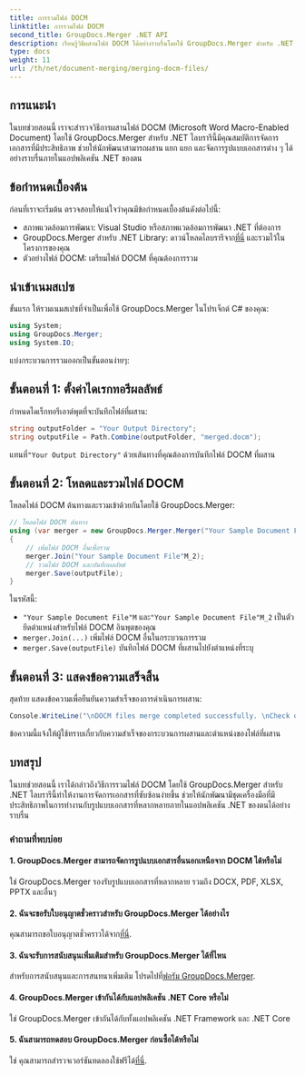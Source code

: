 ```yaml
---
title: การรวมไฟล์ DOCM
linktitle: การรวมไฟล์ DOCM
second_title: GroupDocs.Merger .NET API
description: เรียนรู้วิธีผสานไฟล์ DOCM ได้อย่างราบรื่นโดยใช้ GroupDocs.Merger สำหรับ .NET การจัดการเอกสารที่ง่ายและมีประสิทธิภาพสำหรับแอปพลิเคชัน .NET
type: docs
weight: 11
url: /th/net/document-merging/merging-docm-files/
---
```

## การแนะนำ
ในบทช่วยสอนนี้ เราจะสำรวจวิธีการผสานไฟล์ DOCM (Microsoft Word Macro-Enabled Document) โดยใช้ GroupDocs.Merger สำหรับ .NET ไลบรารีนี้มีคุณสมบัติการจัดการเอกสารที่มีประสิทธิภาพ ช่วยให้นักพัฒนาสามารถผสาน แยก แยก และจัดการรูปแบบเอกสารต่าง ๆ ได้อย่างราบรื่นภายในแอปพลิเคชัน .NET ของตน
## ข้อกำหนดเบื้องต้น
ก่อนที่เราจะเริ่มต้น ตรวจสอบให้แน่ใจว่าคุณมีข้อกำหนดเบื้องต้นดังต่อไปนี้:
- สภาพแวดล้อมการพัฒนา: Visual Studio หรือสภาพแวดล้อมการพัฒนา .NET ที่ต้องการ
-  GroupDocs.Merger สำหรับ .NET Library: ดาวน์โหลดไลบรารีจาก[ที่นี่](https://releases.groupdocs.com/merger/net/) และรวมไว้ในโครงการของคุณ
- ตัวอย่างไฟล์ DOCM: เตรียมไฟล์ DOCM ที่คุณต้องการรวม
  

## นำเข้าเนมสเปซ
ขั้นแรก ให้รวมเนมสเปซที่จำเป็นเพื่อใช้ GroupDocs.Merger ในโปรเจ็กต์ C# ของคุณ:
```csharp
using System; 
using GroupDocs.Merger;
using System.IO;
```

แบ่งกระบวนการรวมออกเป็นขั้นตอนง่ายๆ:
## ขั้นตอนที่ 1: ตั้งค่าไดเรกทอรีผลลัพธ์
กำหนดไดเร็กทอรีเอาต์พุตที่จะบันทึกไฟล์ที่ผสาน:
```csharp
string outputFolder = "Your Output Directory";
string outputFile = Path.Combine(outputFolder, "merged.docm");
```
 แทนที่`"Your Output Directory"` ด้วยเส้นทางที่คุณต้องการบันทึกไฟล์ DOCM ที่ผสาน
## ขั้นตอนที่ 2: โหลดและรวมไฟล์ DOCM
โหลดไฟล์ DOCM ต้นทางและรวมเข้าด้วยกันโดยใช้ GroupDocs.Merger:
```csharp
// โหลดไฟล์ DOCM ต้นทาง
using (var merger = new GroupDocs.Merger.Merger("Your Sample Document File"M))
{
    // เพิ่มไฟล์ DOCM อื่นเพื่อรวม
    merger.Join("Your Sample Document File"M_2);
    // รวมไฟล์ DOCM และบันทึกผลลัพธ์
    merger.Save(outputFile);
}
```
ในรหัสนี้:
- `"Your Sample Document File"M` และ`"Your Sample Document File"M_2` เป็นตัวยึดตำแหน่งสำหรับไฟล์ DOCM อินพุตของคุณ
- `merger.Join(...)` เพิ่มไฟล์ DOCM อื่นในกระบวนการรวม
- `merger.Save(outputFile)` บันทึกไฟล์ DOCM ที่ผสานไปยังตำแหน่งที่ระบุ
## ขั้นตอนที่ 3: แสดงข้อความเสร็จสิ้น
สุดท้าย แสดงข้อความเพื่อยืนยันความสำเร็จของการดำเนินการผสาน:
```csharp
Console.WriteLine("\nDOCM files merge completed successfully. \nCheck output in {0}", outputFolder);
```
ข้อความนี้แจ้งให้ผู้ใช้ทราบเกี่ยวกับความสำเร็จของกระบวนการผสานและตำแหน่งของไฟล์ที่ผสาน

## บทสรุป
ในบทช่วยสอนนี้ เราได้กล่าวถึงวิธีการรวมไฟล์ DOCM โดยใช้ GroupDocs.Merger สำหรับ .NET ไลบรารีนี้ทำให้งานการจัดการเอกสารที่ซับซ้อนง่ายขึ้น ช่วยให้นักพัฒนามีชุดเครื่องมือที่มีประสิทธิภาพในการทำงานกับรูปแบบเอกสารที่หลากหลายภายในแอปพลิเคชัน .NET ของตนได้อย่างราบรื่น

### คำถามที่พบบ่อย
#### 1. GroupDocs.Merger สามารถจัดการรูปแบบเอกสารอื่นนอกเหนือจาก DOCM ได้หรือไม่
ใช่ GroupDocs.Merger รองรับรูปแบบเอกสารที่หลากหลาย รวมถึง DOCX, PDF, XLSX, PPTX และอื่นๆ
#### 2. ฉันจะขอรับใบอนุญาตชั่วคราวสำหรับ GroupDocs.Merger ได้อย่างไร
 คุณสามารถขอใบอนุญาตชั่วคราวได้จาก[ที่นี่](https://purchase.groupdocs.com/temporary-license/).
#### 3. ฉันจะรับการสนับสนุนเพิ่มเติมสำหรับ GroupDocs.Merger ได้ที่ไหน
 สำหรับการสนับสนุนและการสนทนาเพิ่มเติม โปรดไปที่[ฟอรัม GroupDocs.Merger](https://forum.groupdocs.com/c/merger/32).
#### 4. GroupDocs.Merger เข้ากันได้กับแอปพลิเคชัน .NET Core หรือไม่
ใช่ GroupDocs.Merger เข้ากันได้กับทั้งแอปพลิเคชัน .NET Framework และ .NET Core
#### 5. ฉันสามารถทดสอบ GroupDocs.Merger ก่อนซื้อได้หรือไม่
 ใช่ คุณสามารถสำรวจเวอร์ชันทดลองใช้ฟรีได้[ที่นี่](https://releases.groupdocs.com/).